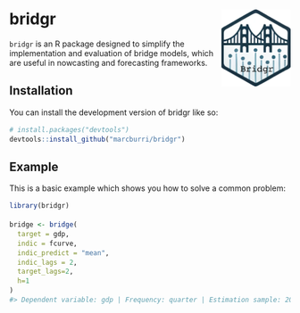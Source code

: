 
<!-- README.md is generated from README.Rmd. Please edit that file -->

# bridgr <a><img src="man/figures/logo.png" align="right" height="138"></a>

<!-- badges: start -->
<!-- badges: end -->

`bridgr` is an R package designed to simplify the implementation and
evaluation of bridge models, which are useful in nowcasting and
forecasting frameworks.

## Installation

You can install the development version of bridgr like so:

``` r
# install.packages("devtools")
devtools::install_github("marcburri/bridgr")
```

## Example

This is a basic example which shows you how to solve a common problem:

``` r
library(bridgr)

bridge <- bridge(
  target = gdp, 
  indic = fcurve, 
  indic_predict = "mean", 
  indic_lags = 2, 
  target_lags=2, 
  h=1
)
#> Dependent variable: gdp | Frequency: quarter | Estimation sample: 2004-01-01 - 2022-10-01 | Forecast horizon: 1 quarter(s)
```
